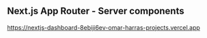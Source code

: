 ## Next.js App Router - Server components

https://nextjs-dashboard-8ebiji6ev-omar-harras-projects.vercel.app
